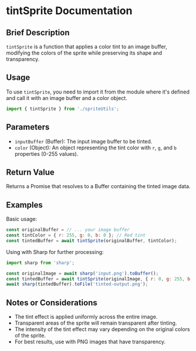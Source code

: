 # tintSprite Documentation

## Brief Description
`tintSprite` is a function that applies a color tint to an image buffer, modifying the colors of the sprite while preserving its shape and transparency.

## Usage
To use `tintSprite`, you need to import it from the module where it's defined and call it with an image buffer and a color object.

```javascript
import { tintSprite } from './spriteUtils';
```

## Parameters
- `inputBuffer` (Buffer): The input image buffer to be tinted.
- `color` (Object): An object representing the tint color with `r`, `g`, and `b` properties (0-255 values).

## Return Value
Returns a Promise that resolves to a Buffer containing the tinted image data.

## Examples

Basic usage:
```javascript
const originalBuffer = // ... your image buffer
const tintColor = { r: 255, g: 0, b: 0 }; // Red tint
const tintedBuffer = await tintSprite(originalBuffer, tintColor);
```

Using with Sharp for further processing:
```javascript
import sharp from 'sharp';

const originalImage = await sharp('input.png').toBuffer();
const tintedBuffer = await tintSprite(originalImage, { r: 0, g: 255, b: 0 });
await sharp(tintedBuffer).toFile('tinted-output.png');
```

## Notes or Considerations
- The tint effect is applied uniformly across the entire image.
- Transparent areas of the sprite will remain transparent after tinting.
- The intensity of the tint effect may vary depending on the original colors of the sprite.
- For best results, use with PNG images that have transparency.